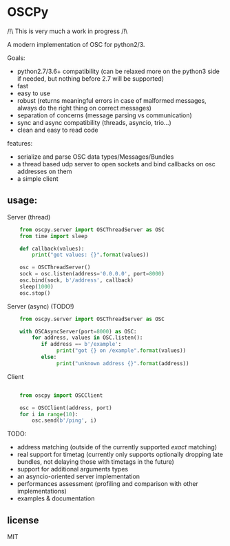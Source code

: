 OSCPy
=====

/!\ This is very much a work in progress /!\

A modern implementation of OSC for python2/3.

Goals:
- python2.7/3.6+ compatibility (can be relaxed more on the python3 side if needed, but nothing before 2.7 will be supported)
- fast
- easy to use
- robust (returns meaningful errors in case of malformed messages, always do the right thing on correct messages)
- separation of concerns (message parsing vs communication)
- sync and async compatibility (threads, asyncio, trio…)
- clean and easy to read code

features:
- serialize and parse OSC data types/Messages/Bundles
- a thread based udp server to open sockets and bind callbacks on osc addresses on them
- a simple client


usage:
------

Server (thread)
```python
    from oscpy.server import OSCThreadServer as OSC
    from time import sleep

    def callback(values):
        print("got values: {}".format(values))

    osc = OSCThreadServer()
    sock = osc.listen(address='0.0.0.0', port=8000)
    osc.bind(sock, b'/address', callback)
    sleep(1000)
    osc.stop()
```

Server (async) (TODO!)
```python
    from oscpy.server import OSCThreadServer as OSC

    with OSCAsyncServer(port=8000) as OSC:
        for address, values in OSC.listen():
           if address == b'/example':
                print("got {} on /example".format(values))
           else:
                print("unknown address {}".format(address))
```

Client
```python

    from oscpy import OSCClient

    osc = OSCClient(address, port)
    for i in range(10):
        osc.send(b'/ping', i)
```

TODO:
- address matching (outside of the currently supported *exact* matching)
- real support for timetag (currently only supports optionally dropping late bundles, not delaying those with timetags in the future)
- support for additional arguments types
- an asyncio-oriented server implementation
- performances assessment (profiling and comparison with other implementations)
- examples & documentation

license
-------

MIT
